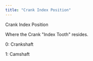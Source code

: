 ```yaml
---
title: "Crank Index Position"
---
```


Crank Index Position


Where the Crank "Index Tooth" resides.


&#48;: Crankshaft

&#49;: Camshaft

